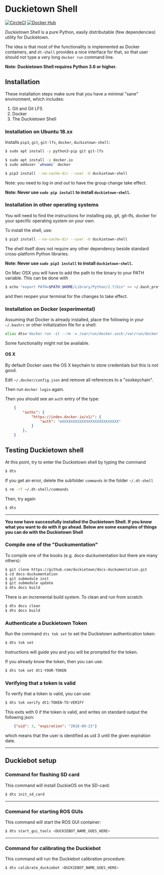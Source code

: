 # Duckietown Shell

[![CircleCI](https://circleci.com/gh/duckietown/duckietown-shell.svg?style=shield)](https://circleci.com/gh/duckietown/duckietown-shell) 
[![Docker Hub](https://img.shields.io/docker/pulls/duckietown/duckietown-shell.svg)](https://hub.docker.com/r/duckietown/duckietown-shell/)

*Duckietown Shell* is a pure Python, easily distributable (few dependencies) utility for Duckietown.

The idea is that most of the functionality is implemented as Docker containers, and `dt-shell` provides a nice interface for that, so that user should not type a very long `docker run` command line.

**Note: Duckietown Shell requires Python 3.6 or higher.**

## Installation

These installation steps make sure that you have a minimal "sane" environment, which includes:

1. Git and Git LFS
2. Docker
3. The Duckietown Shell

### Installation on Ubuntu 18.xx

Installs `pip3`, `git`, `git-lfs`, `docker`, `duckietown-shell`:

```bash
$ sudo apt install -y python3-pip git git-lfs

$ sudo apt install -y docker.io
$ sudo adduser `whoami` docker

$ pip3 install --no-cache-dir --user -U duckietown-shell
```

Note: you need to *log in and out* to have the group change take effect.

**Note: Never use `sudo pip install` to install `duckietown-shell`.**

### Installation in other operating systems

You will need to find the instructions for installing pip, git, git-lfs, docker for your specific operating system on your own.

To install the shell, use:

```bash
$ pip3 install --no-cache-dir --user -U duckietown-shell
```

The shell itself does not require any other dependency beside standard cross-platform Python libraries.

**Note: Never use `sudo pip3 install` to install `duckietown-shell`.**

On Mac OSX you will have to add the path to the binary to your PATH variable.
This can be done with

```bash
$ echo "export PATH=$PATH:$HOME/Library/Python/2.7/bin" >> ~/.bash_profile
```

and then reopen your terminal for the changes to take effect.

### Installation on Docker (experimental)

Assuming that Docker is already installed, place the following in your `~/.bashrc` or other initialization file for a shell:

```bash
alias dts='docker run -it --rm -v /var/run/docker.sock:/var/run/docker.sock  -w $PWD -v $PWD:$PWD -v ~/.dt-shell:/root/.dt-shell -v ~/.docker:/root/.docker duckietown/duckietown-shell:v3 dts'
```

Some functionality might not be available.

#### OS X

By default Docker uses the OS X keychain to store credentials but this is not good.

Edit `~/.docker/config.json` and remove all references to a "osxkeychain".

Then run `docker login` again.

Then you should see an `auth` entry of the type:

```json
    {
        "auths": {
            "https://index.docker.io/v1/": {
                "auth": "mXXXXXXXXXXXXXXXXXXXXXXXXXX"
            }
        },
    }
```

## Testing Duckietown shell

At this point, try to enter the Duckietown shell by typing the command

```bash
$ dts
```

If you get an error, delete the subfolder `commands` in the folder `~/.dt-shell`

```bash
$ rm -rf ~/.dt-shell/commands
```

Then, try again

```bash
$ dts
```

-----------------------

**You now have successfully installed the Duckietown Shell. If you know what you want to do with it go ahead. Below are some examples of things you can do with the Duckietown Shell** 

### Compile one of the "Duckumentation"

To compile one of the books (e.g. docs-duckumentation but there are many others):

```bash
$ git clone https://github.com/duckietown/docs-duckumentation.git
$ cd docs-duckumentation
$ git submodule init
$ git submodule update
$ dts docs build
```

There is an incremental build system. To clean and run from scratch:

```bash
$ dts docs clean
$ dts docs build
```

### Authenticate a Duckietown Token

Run the command `dts tok set` to set the Duckietown authentication token:

```bash
$ dts tok set  
```

Instructions will guide you and you will be prompted for the token.

If you already know the token, then you can use:

```bash
$ dts tok set dt1-YOUR-TOKEN
```

### Verifying that a token is valid

To verify that a token is valid, you can use:

```bash
$ dts tok verify dt1-TOKEN-TO-VERIFY
```

This exits with 0 if the token is valid, and writes on standard output the following json:

```json
    {"uid": 3, "expiration": "2018-09-23"}
```

which means that the user is identified as uid 3 until the given expiration date.

-----------------------

## Duckiebot setup

### Command for flashing SD card

This command will install DuckieOS on the SD-card:

```bash
$ dts init_sd_card
```

-----------------------

### Command for starting ROS GUIs

This command will start the ROS GUI container:

```bash
$ dts start_gui_tools <DUCKIEBOT_NAME_GOES_HERE>
```

-----------------------

### Command for calibrating the Duckiebot

This command will run the Duckiebot calibration procedure:

```bash
$ dts calibrate_duckiebot <DUCKIEBOT_NAME_GOES_HERE>
```